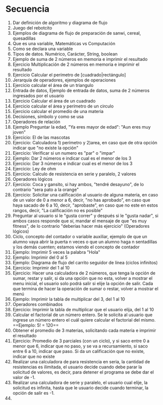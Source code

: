 # Secuencia 

1. Dar definición de algoritmo y diagrama de flujo
2. Juego del rebotcito
3. Ejemplos de diagrama de flujo de preparación de sanwi, cereal, quesadillas
4. Que es una variable, Matemáticas vs Computación
5. Como se declara una variable
6. Tipos de datos. Numérico, Carácter, String, boolean
7. Ejemplo de suma de 2 números en memoria e imprimir el resultado
8. Ejercicio Multiplicación de 2 números en memoria e imprimir el resultado
9. Ejercicio Calcular el perímetro de [cuadrado|rectángulo]
10. Jerarquía de operadores, ejemplos de operaciones
11. Ejercicio calcular el área de un triangulo
12. Entrada de datos, Ejemplo de entrada de datos, suma de 2 números ingresados por el usuario
13. Ejercicio Calcular el área de un cuadrado
14. Ejercicio calcular el área y perímetro de un circulo
15. Ejercicio calcular el promedio de una materia
16. Decisiones, símbolo y como se usa
17. Operadores de relación
18. Ejemplo Preguntar la edad, "Ya eres mayor de edad": "Aun eres muy joven"
19. Ejercicio: El de las mascotas
20. Ejercicio: Calculadora 1) perímetro y 2)area, en caso que de otra opción indicar que "no existe la opción"
21. Ejercicio: Verificar si un numero es "par" o "impar"
22. Ejemplo: Dar 2 números e indicar cual es el menor de los 3
23. Ejercicio: Dar 3 números e indicar cual es el menor de los 3
24. Ejercicio: Ley de ohm
25. Ejercicio: Calculo de resistencia en serie y paralelo, 2 valores
26. Operadores lógicos
27. Ejercicio: Coca y gansito, si hay ambos, "tendré desayuno", de lo contrario "sera pato a la orange"
28. Ejercicio: Solicitar una calificación al usuario de alguna materia, en caso de un valor de 0 a menor a 6, decir, "no has aprobado", en caso que haya sacado de 6 a 10, decir, "aprobaste", en caso que no este en estos rangos, decir, "La calificación no es posible"
29.  Preguntar al usuario si le "gusta correr" y después si le "gusta nadar", si ambos casos responde que *si*, mandar el mensaje de que "es muy fitness", de lo contrario "deberías hacer más ejercicio" (Operadores lógicos)
30.  Ciclo, concepto del contador o variable auxiliar, ejemplo de que un alumno vaya abrir la puerta n veces o que un alumno haga n sentadillas y los demás cuenten; estamos viendo el concepto de contador
31. Ejemplo: Imprimir 5 veces la palabra "Hola"
32. Ejemplo: Imprimir del 0 al 5
33. Ejemplo: Diagrama de flujo del carrito seguidor de línea (ciclos infinitos)
34. Ejercicio: Imprimir del 1 al 10 
35. Ejercicio: Hacer una calculadora de 2 números, que tenga la opción de sumar, restar y salir, si da una opción que no esta, volver a mostrar el menu inicial, el usuario solo podrá salir si elije la opción de salir. Cada que termina de hacer la operación de sumar o restar, volver a mostrar el menú
36. Ejemplo: Imprimir la tabla de multiplicar del 3, del 1 al 10
37. Operadores combinados
38. Ejercicio: Imprimir la tabla de multiplicar que el usuario elija, del 1 al 10
39. Calcular el factorial de un número entero. Se le solicita al usuario que ingrese un número entero el cuál quiere calcular el factorial del mismo. ==Ejemplo: 5! = 120==
40. Obtener el promedio de 3 materias, solicitando cada materia e imprimir el resultado
41. Ejercicio: Promedio de 3 parciales (con un ciclo), y si saco entre 0 a menor que 6, indicar que no paso, y se va a recursamiento, si saco entre 6 a 10, indicar que paso. Si da un calificación que no existe, indicar que no existe
42. Realizar una calculadora de para resistencia en seria, la cantidad de resistencias es ilimitada, el usuario decide cuando debe parar la solicitud de valores, es decir, para detener el programa se debe dar el valor de -1.
43. Realizar una calculadora de serie y paralelo, el usuario cual elije, la solicitud es infinita, hasta que le usuario decide cuando terminar, la opción de salir es -1.
44. 